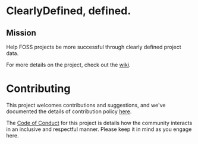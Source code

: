# ClearlyDefined, defined.

## Mission
Help FOSS projects be more successful through clearly defined project data.

For more details on the project, check out the [wiki](../../wiki).

# Contributing

This project welcomes contributions and suggestions, and we've documented the details of contribution policy [here](CONTRIBUTING.md).

The [Code of Conduct](CODE_OF_CONDUCT.md) for this project is details how the community interacts in 
an inclusive and respectful manner. Please keep it in mind as you engage here.
